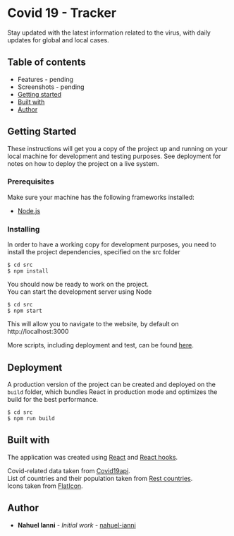 # Covid 19 - Tracker
Stay updated with the latest information related to the virus, with daily updates for global and local cases.


## Table of contents
* Features - pending
* Screenshots - pending
* [Getting started](#getting-started)
* [Built with](#built-with)
* [Author](#author)


## Getting Started
These instructions will get you a copy of the project up and running on your local machine for development and testing purposes. See deployment for notes on how to deploy the project on a live system.

### Prerequisites
Make sure your machine has the following frameworks installed:

* [Node.js](https://nodejs.org/en/)


### Installing
In order to have a working copy for development purposes, you need to install the project dependencies, specified on the src folder

```
$ cd src
$ npm install
```

You should now be ready to work on the project.  
You can start the development server using Node

```
$ cd src
$ npm start
```

This will allow you to navigate to the website, by default on http://localhost:3000

More scripts, including deployment and test, can be found [here](./src/README.md).


## Deployment
A production version of the project can be created and deployed on the `build` folder, which bundles React in production mode and optimizes the build for the best performance.

```
$ cd src
$ npm run build
```


## Built with
The application was created using [React](https://reactjs.org/) and [React hooks](https://reactjs.org/docs/hooks-intro.html).

Covid-related data taken from [Covid19api](https://covid19api.com/).  
List of countries and their population taken from [Rest countries](https://restcountries.eu/).  
Icons taken from [FlatIcon](https://www.flaticon.com/).


## Author
* **Nahuel Ianni** - *Initial work* - [nahuel-ianni](https://github.com/nahuel-ianni)